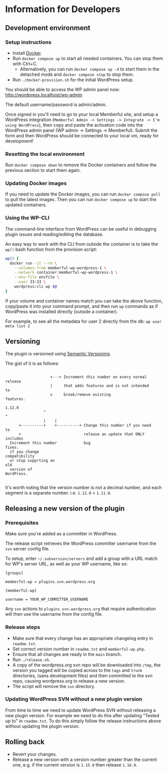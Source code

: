 # Information for Developers

## Development environment

### Setup instructions

- Install [Docker](https://www.docker.com/get-started).
- Run `docker compose up` to start all needed containers. You can stop them with Ctrl+C.
  - Alternatively, you can run `docker compose up -d` to start them in the detached mode and `docker compose stop` to stop them.
- Run `./docker-provision.sh` for the initial WordPress setup.

You should be able to access the WP admin panel now: http://wordpress.localhost/wp-admin

The default username/password is admin/admin.

Once signed in you'll need to go to your local Memberful site, and setup a WordPress integration
(`Memberful Admin -> Settings -> Integrate -> I'm using WordPress`), then copy and paste the activation
code into the WordPress admin panel (WP admin -> Settings -> Memberful). Submit the form and then
WordPress should be connected to your local vm, ready for development!

### Resetting the local environment

Run `docker compose down` to remove the Docker containers and follow the previous section to start them again.

### Updating Docker images

If you need to update the Docker images, you can run `docker compose pull` to pull the latest images. Then you can run `docker compose up` to start the updated containers.

### Using the WP-CLI

The command-line interface from WordPress can be useful in debugging plugin issues and reading/editing the database.

An easy way to work with the CLI from outside the container is to take the `wp()` bash function from the provision script:
```bash
wp() {
  docker run -it --rm \
    --volumes-from memberful-wp-wordpress-1 \
    --network container:memberful-wp-wordpress-1 \
    --env-file envfile \
    --user 33:33 \
    wordpress:cli wp $@
}
```

If your volume and container names match you can take the above function, copy/paste it into your command prompt, and then run `wp` commands as if WordPress was installed directly (outside a container).

For example, to see all the metadata for user 2 directly from the db:
`wp user meta list 2`


## Versioning

The plugin is versioned using [Semantic Versioning](http://semver.org).

The gist of it is as follows:

```
                                                                        
                    +---+ Increment this number on every normal release 
                    |     that adds features and is not intended to     
                    v     break/remove existing features.               
                 1.12.0                                                 
                 ^    ^                                                 
                 |    |                                                 
      +----------+    +----------+ Change this number if you need to    
      +                            release an update that ONLY includes 
  Increment this number            bug fixes.                           
  if you change compatibility                                           
  or stop supprting an old                                              
  version of WordPress.                                                 
                                                                        
```

It's worth noting that the version number is not a decimal number, and each
segment is a separate number. i.e. `1.12.0` > `1.11.0`.

## Releasing a new version of the plugin

### Prerequisites

Make sure you're added as a committer in WordPress.

The release script retrieves the WordPress committer username from the `svn` server config file. 

To setup, enter `~/.subversion/servers` and add a group with a URL match for WP's server URL, as well as your WP username, like so:

```
[groups]

memberful-wp = plugins.svn.wordpress.org

[memberful-wp]

username = YOUR_WP_COMMITTER_USERNAME
```

Any `svn` actions to `plugins.svn.wordpress.org` that require authentication will then use the username from the config file.

### Release steps

* Make sure that every change has an appropriate changelog entry in `readme.txt`.
* Set correct version number in `readme.txt` and `memberful-wp.php`.
* Ensure that all changes are ready in the `main` branch.
* Run `./release.sh`.
* A copy of the wordpress.org svn repo will be downloaded into `/tmp`, the
  version you tagged will be copied across to the `tags` and `trunk`
  directories, (sans development files) and then committed to the svn repo,
  causing wordpress.org to release a new version.
* The script will remove the `svn` directory.

### Updating WordPress SVN without a new plugin version

From time to time we need to update WordPress SVN without releasing a new plugin
version. For example we need to do this after updating "Tested up to" in
`readme.txt`. To do this simply follow the release instructions above without
updating the plugin version.

## Rolling back

* Revert your changes.
* Release a new version with a version number greater than the current one, e.g. if the current version is `1.15.0` then release `1.16.0`.
